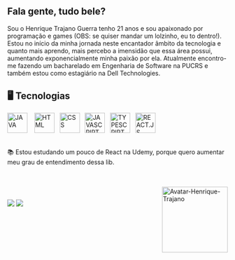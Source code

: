 ## Fala gente, tudo bele?

Sou o Henrique Trajano Guerra tenho 21 anos e sou apaixonado por programação e games (OBS: se quiser mandar um lolzinho, eu to dentro!). Estou no início da minha jornada neste encantador âmbito da tecnologia e quanto mais aprendo, mais percebo a imensidão que essa área possui, aumentando exponencialmente minha paixão por ela. Atualmente encontro-me fazendo um bacharelado em Engenharia de Software na PUCRS e também estou como estagiário na Dell Technologies. 

## 🖥️ Tecnologias
<div>
  <img width="46" src="https://cdn.jsdelivr.net/gh/devicons/devicon/icons/java/java-original.svg" title="JAVA"/> &nbsp;&nbsp;
  <img width="46" src="https://cdn.jsdelivr.net/gh/devicons/devicon/icons/html5/html5-original.svg" title = "HTML"/>&nbsp;&nbsp;
  <img width="46" src="https://cdn.jsdelivr.net/gh/devicons/devicon/icons/css3/css3-original.svg" title = "CSS"/>&nbsp;&nbsp;
  <img width="46" src="https://cdn.jsdelivr.net/gh/devicons/devicon/icons/javascript/javascript-original.svg" title = "JAVASCRIPT"/>&nbsp;&nbsp;
  <img width="46" src="https://cdn.jsdelivr.net/gh/devicons/devicon/icons/typescript/typescript-original.svg" title = "TYPESCRIPT"/>&nbsp;&nbsp;
  <img width="46" src="https://cdn.jsdelivr.net/gh/devicons/devicon/icons/react/react-original.svg" title="REACT.JS"/>&nbsp;&nbsp; 
</div>
</br>

📚 Estou estudando um pouco de React na Udemy, porque quero aumentar meu grau de entendimento dessa lib.  

<br />
<br />
<img align="right" width="150" alt="Avatar-Henrique-Trajano" title="Feita através do readyplayer.me" src="https://user-images.githubusercontent.com/69161086/148849077-c0a2ab76-b3c0-472c-b242-cab6a04a5726.png">

##
<div> 
  <a href="mailto:henriquetrajanoguerra@gmail.com"><img src="https://img.shields.io/badge/Gmail-D14836?style=for-the-badge&logo=gmail&logoColor=white"></a>
  <a href="https://www.linkedin.com/in/henrique-trajano-guerra/"><img src="https://img.shields.io/badge/LinkedIn-0077B5?style=for-the-badge&logo=linkedin&logoColor=white"></a>
  <!-- target="_blank" = ;-; -->
  <br />
  <br />
  <br />
  <br />
  
<!--   ![Snake animation](https://github.com/HenriqueTrajano/HenriqueTrajano/blob/output/github-contribution-grid-snake.svg) -->
  
</div>
